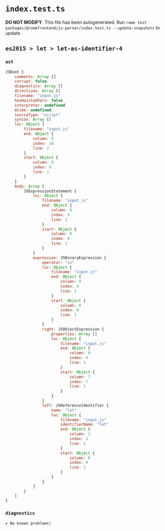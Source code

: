# `index.test.ts`

**DO NOT MODIFY**. This file has been autogenerated. Run `rome test packages/@romefrontend/js-parser/index.test.ts --update-snapshots` to update.

## `es2015 > let > let-as-identifier-4`

### `ast`

```javascript
JSRoot {
	comments: Array []
	corrupt: false
	diagnostics: Array []
	directives: Array []
	filename: "input.js"
	hasHoistedVars: false
	interpreter: undefined
	mtime: undefined
	sourceType: "script"
	syntax: Array []
	loc: Object {
		filename: "input.js"
		end: Object {
			column: 0
			index: 10
			line: 2
		}
		start: Object {
			column: 0
			index: 0
			line: 1
		}
	}
	body: Array [
		JSExpressionStatement {
			loc: Object {
				filename: "input.js"
				end: Object {
					column: 9
					index: 9
					line: 1
				}
				start: Object {
					column: 0
					index: 0
					line: 1
				}
			}
			expression: JSBinaryExpression {
				operator: "in"
				loc: Object {
					filename: "input.js"
					end: Object {
						column: 9
						index: 9
						line: 1
					}
					start: Object {
						column: 0
						index: 0
						line: 1
					}
				}
				right: JSObjectExpression {
					properties: Array []
					loc: Object {
						filename: "input.js"
						end: Object {
							column: 9
							index: 9
							line: 1
						}
						start: Object {
							column: 7
							index: 7
							line: 1
						}
					}
				}
				left: JSReferenceIdentifier {
					name: "let"
					loc: Object {
						filename: "input.js"
						identifierName: "let"
						end: Object {
							column: 3
							index: 3
							line: 1
						}
						start: Object {
							column: 0
							index: 0
							line: 1
						}
					}
				}
			}
		}
	]
}
```

### `diagnostics`

```
✔ No known problems!

```
